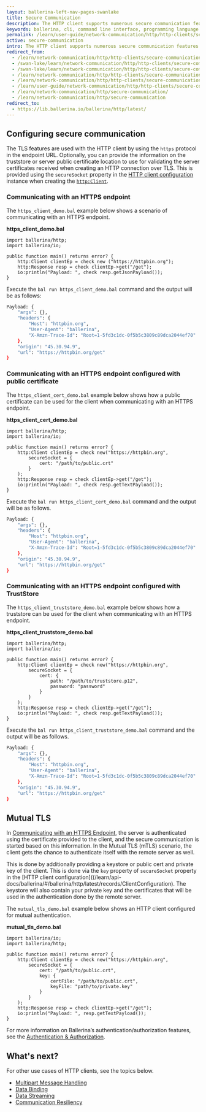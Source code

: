 ```yaml
---
layout: ballerina-left-nav-pages-swanlake
title: Secure Communication
description: The HTTP client supports numerous secure communication features such as Transport Level Security (TLS) and mutual authentication. 
keywords: ballerina, cli, command line interface, programming language
permalink: /learn/user-guide/network-communication/http/http-clients/secure-communication/
active: secure-communication
intro: The HTTP client supports numerous secure communication features such as Transport Level Security (TLS) and mutual authentication.   
redirect_from:
  - /learn/network-communication/http/http-clients/secure-communication
  - /swan-lake/learn/network-communication/http/http-clients/secure-communication/
  - /swan-lake/learn/network-communication/http/http-clients/secure-communication
  - /learn/network-communication/http/http-clients/secure-communication/
  - /learn/network-communication/http/http-clients/secure-communication
  - /learn/user-guide/network-communication/http/http-clients/secure-communication
  - /learn/network-communication/http/secure-communication/
  - /learn/network-communication/http/secure-communication
redirect_to:
  - https://lib.ballerina.io/ballerina/http/latest/
---
```


## Configuring secure communication

The TLS features are used with the HTTP client by using the `https` protocol in the endpoint URL. Optionally, you can provide the information on the truststore or server public certificate location to use for validating the server certificates received when creating an HTTP connection over TLS. This is provided using the `secureSocket` property in the [HTTP client configuration](https://docs.central.ballerina.io/ballerina/http/latest/records/ClientConfiguration) instance when creating the [`http:Client`](https://docs.central.ballerina.io/ballerina/http/latest/clients/Client).

### Communicating with an HTTPS endpoint

The `https_client_demo.bal` example below shows a scenario of communicating with an HTTPS endpoint.

**https_client_demo.bal**
```ballerina
import ballerina/http;
import ballerina/io;
 
public function main() returns error? {
    http:Client clientEp = check new ("https://httpbin.org");
    http:Response resp = check clientEp->get("/get");
    io:println("Payload: ", check resp.getJsonPayload());
}
```

Execute the `bal run https_client_demo.bal` command and the output will be as follows:

```bash
Payload: {
    "args": {},
    "headers": {
        "Host": "httpbin.org",
        "User-Agent": "ballerina",
        "X-Amzn-Trace-Id": "Root=1-5fd3c1dc-0f5b5c3809c89dca2044ef70"
    },
    "origin": "45.30.94.9",
    "url": "https://httpbin.org/get"
}
```

### Communicating with an HTTPS endpoint configured with public certificate

The `https_client_cert_demo.bal` example below shows how a public certificate can be used for the client when communicating with an HTTPS endpoint.

**https_client_cert_demo.bal**
```ballerina
import ballerina/http;
import ballerina/io;
 
public function main() returns error? {
    http:Client clientEp = check new("https://httpbin.org",
        secureSocket = {
            cert: "/path/to/public.crt"
        }
    );
    http:Response resp = check clientEp->get("/get");
    io:println("Payload: ", check resp.getTextPayload());
}
```

Execute the `bal run https_client_cert_demo.bal` command and the output will be as follows.

```bash
Payload: {
    "args": {},
    "headers": {
        "Host": "httpbin.org",
        "User-Agent": "ballerina",
        "X-Amzn-Trace-Id": "Root=1-5fd3c1dc-0f5b5c3809c89dca2044ef70"
    },
    "origin": "45.30.94.9",
    "url": "https://httpbin.org/get"
}
```

### Communicating with an HTTPS endpoint configured with TrustStore

The `https_client_truststore_demo.bal` example below shows how a truststore can be used for the client when communicating with an HTTPS endpoint.

**https_client_truststore_demo.bal**
```ballerina
import ballerina/http;
import ballerina/io;
 
public function main() returns error? {
    http:Client clientEp = check new("https://httpbin.org",
        secureSocket = {
            cert: {
                path: "/path/to/truststore.p12",
                password: "password"
            }
        }
    );
    http:Response resp = check clientEp->get("/get");
    io:println("Payload: ", check resp.getTextPayload());
}
```

Execute the `bal run https_client_truststore_demo.bal` command and the output will be as follows.

```bash
Payload: {
    "args": {},
    "headers": {
        "Host": "httpbin.org",
        "User-Agent": "ballerina",
        "X-Amzn-Trace-Id": "Root=1-5fd3c1dc-0f5b5c3809c89dca2044ef70"
    },
    "origin": "45.30.94.9",
    "url": "https://httpbin.org/get"
}
```

## Mutual TLS

In [Communicating with an HTTPS Endpoint](#communicating-with-an-https-endpoint), the server is authenticated using the certificate provided to the client, and the secure communication is started based on this information. In the Mutual TLS (mTLS) scenario, the client gets the chance to authenticate itself with the remote server as well. 

This is done by additionally providing a keystore or public cert and private key of the client. This is done via the `key` property of `secureSocket` property in the [HTTP client configuration]((/learn/api-docs/ballerina/#/ballerina/http/latest/records/ClientConfiguration). The keystore will also contain your private key and the certificates that will be used in the authentication done by the remote server. 

The `mutual_tls_demo.bal` example below shows an HTTP client configured for mutual authentication. 

**mutual_tls_demo.bal**
```ballerina
import ballerina/io;
import ballerina/http;
 
public function main() returns error? {
    http:Client clientEp = check new("https://httpbin.org",
        secureSocket = {
            cert: "/path/to/public.crt",
            key: {
                certFile: "/path/to/public.crt",
                keyFile: "path/to/private.key"
            }
        }
    );
    http:Response resp = check clientEp->get("/get");
    io:println("Payload: ", resp.getTextPayload());
}
```

For more information on Ballerina’s authentication/authorization features, see the [Authentication & Authorization](/learn/user-guide/security/authentication-and-authorization/).

## What's next?

For other use cases of HTTP clients, see the topics below.
- [Multipart Message Handling](/learn/network-communication/http/multipart-message-handling)
- [Data Binding](/learn/network-communication/http/data-binding)
- [Data Streaming](/learn/network-communication/http/data-streaming)
- [Communication Resiliency](/learn/network-communication/http/communication-resiliency)
